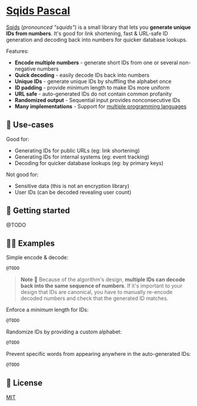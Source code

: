 # [Sqids Pascal](https://sqids.org/pascal)

[Sqids](https://sqids.org/pascal) (*pronounced "squids"*) is a small library that lets you **generate unique IDs from numbers**. It's good for link shortening, fast & URL-safe ID generation and decoding back into numbers for quicker database lookups.

Features:

- **Encode multiple numbers** - generate short IDs from one or several non-negative numbers
- **Quick decoding** - easily decode IDs back into numbers
- **Unique IDs** - generate unique IDs by shuffling the alphabet once
- **ID padding** - provide minimum length to make IDs more uniform
- **URL safe** - auto-generated IDs do not contain common profanity
- **Randomized output** - Sequential input provides nonconsecutive IDs
- **Many implementations** - Support for [multiple programming languages](https://sqids.org/)

## 🧰 Use-cases

Good for:

- Generating IDs for public URLs (eg: link shortening)
- Generating IDs for internal systems (eg: event tracking)
- Decoding for quicker database lookups (eg: by primary keys)

Not good for:

- Sensitive data (this is not an encryption library)
- User IDs (can be decoded revealing user count)

## 🚀 Getting started

@TODO

## 👩‍💻 Examples

Simple encode & decode:

```pascal
@TODO
```

> **Note**
> 🚧 Because of the algorithm's design, **multiple IDs can decode back into the same sequence of numbers**. If it's important to your design that IDs are canonical, you have to manually re-encode decoded numbers and check that the generated ID matches.

Enforce a *minimum* length for IDs:

```pascal
@TODO
```

Randomize IDs by providing a custom alphabet:

```pascal
@TODO
```

Prevent specific words from appearing anywhere in the auto-generated IDs:

```pascal
@TODO
```

## 📝 License

[MIT](LICENSE)